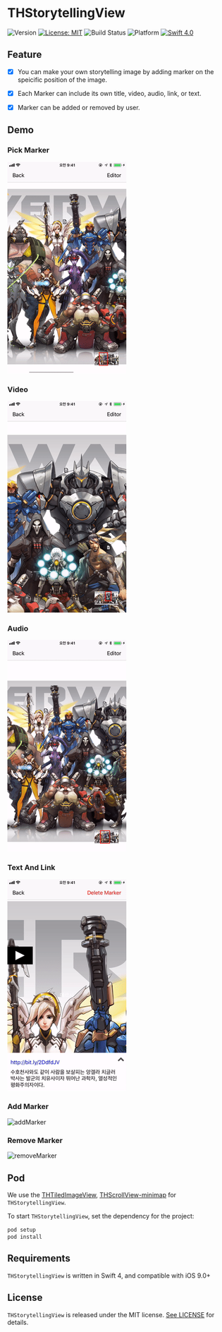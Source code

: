 #  THStorytellingView

![Version](https://img.shields.io/badge/pod-v0.2.1-blue.svg)
[![License: MIT](https://img.shields.io/badge/License-MIT-blue.svg?style=flat)](https://github.com/younatics/YNDropDownMenu/blob/master/LICENSE)
![Build Status](https://img.shields.io/badge/build-passing-brightgreen.svg)
![Platform](https://img.shields.io/badge/platform-ios-lightgrey.svg)
[![Swift 4.0](https://img.shields.io/badge/Swift-4.0-%23FB613C.svg)](https://developer.apple.com/swift/)

## Feature

- [x] You can make your own storytelling image by adding marker on the speicific position of the image.
- [x] Each Marker can include its own title, video, audio, link, or text.
- [x] Marker can be added or removed by user. 


## Demo

### Pick Marker
![markerPick](images/markerPick.gif)

### Video
![video](images/video.gif)

### Audio
![audio](images/audio.gif)

### Text And Link
![textAndLink](images/textAndLink.gif)

### Add Marker

![addMarker](images/markerAdd.gif)

### Remove Marker

![removeMarker](images/removeMarker.gif)


## Pod

We use the [THTiledImageView](https://github.com/TileImageTeamiOS/THTiledImageView.git), [THScrollView-minimap](https://github.com/TileImageTeamiOS/THScrollView-minimap.git) for `THStorytellingView`.


To start `THStorytellingView`, set the dependency for the project:

```
pod setup
pod install
```

## Requirements

`THStorytellingView` is written in Swift 4, and compatible with iOS 9.0+

## License

`THStorytellingView` is released under the MIT license. [See LICENSE](https://github.com/TileImageTeamiOS/THStorytellingView/blob/master/LICENSE) for details.
